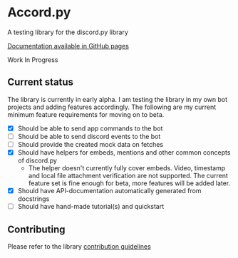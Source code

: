 # Accord.py

A testing library for the discord.py library

[Documentation available in GitHub pages](https://eddiethecubehead.github.io/accord.py/)

Work In Progress

## Current status

The library is currently in early alpha. I am testing the library in my own bot projects and adding features
accordingly. The following are my current minimum feature requirements for moving on to beta.

 - [x] Should be able to send app commands to the bot
 - [ ] Should be able to send discord events to the bot
 - [ ] Should provide the created mock data on fetches
 - [x] Should have helpers for embeds, mentions and other common concepts of discord.py
   - The helper doesn't currently fully cover embeds. Video, timestamp and local file attachment verification are not 
     supported. The current feature set is fine enough for beta, more features will be added later.
 - [x] Should have API-documentation automatically generated from docstrings
 - [ ] Should have hand-made tutorial(s) and quickstart

## Contributing

Please refer to the library 
[contribution guidelines](https://github.com/EddieTheCubeHead/accord.py/blob/master/contributing.md)